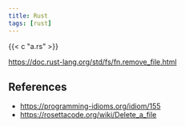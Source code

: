 ```yaml
---
title: Rust
tags: [rust]
---
```


{{< c "a.rs" >}}

<https://doc.rust-lang.org/std/fs/fn.remove_file.html>

## References

- <https://programming-idioms.org/idiom/155>
- <https://rosettacode.org/wiki/Delete_a_file>
